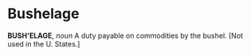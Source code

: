 # Bushelage

**BUSH'ELAGE**, _noun_ A duty payable on commodities by the bushel. \[Not used in the U. States.\]